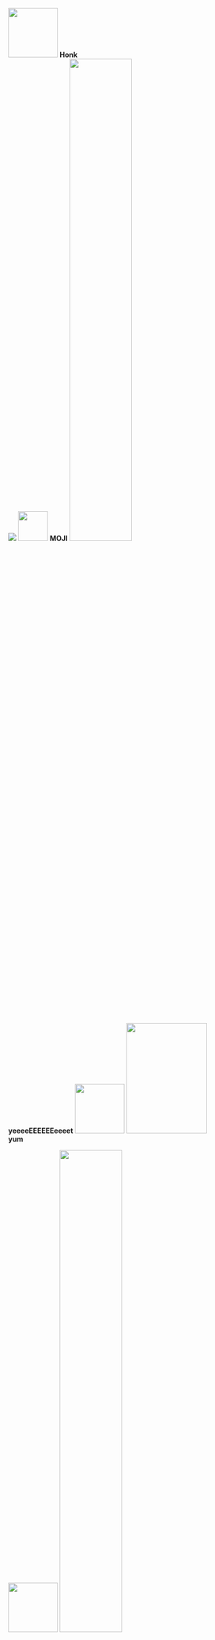 <a href="https://github.com/"><img src="https://i.giphy.com/media/KzJkzjggfGN5Py6nkT/200.webp" width="100" /></a>
<b>Honk</b>
<br>
<img src="https://invidget.switchblade.xyz/NaXhwqWxV9"/>
<img width="60px" height="60px" src="https://discord.com/assets/f8389ca1a741a115313bede9ac02e2c0.svg"/>
<b>MOJI</b>
<img width="50%" height="50%" src="https://raw.githubusercontent.com/yumm-b612/moji.py/f888e44b6319f2a9519de7d4fdd04c9294595fad/branding%20logos/discord/Discord-Wordmark-Color.svg"/>
<br>
<b>yeeeeEEEEEEeeeet</b>
<img src="https://i.giphy.com/media/LMt9638dO8dftAjtco/200.webp" width="100" />
<img width="162.75" height="223.125" src="https://raw.githubusercontent.com/yumm-b612/moji.py/main/utils/assets/moji/moji_hd.png"/>
<br>
<b>yum</b>
<!--<img align="center" src="https://github-readme-stats.vercel.app/api/top-langs/?username=yumm-b612&theme=dark&layout=compact"/>-->
<img src="https://i.giphy.com/media/IdyAQJVN2kVPNUrojM/200.webp" width="100" />
<img width="50%" height="50%" src="https://archlinux.org/static/logos/archlinux-logo-dark-90dpi.ebdee92a15b3.png"/>

